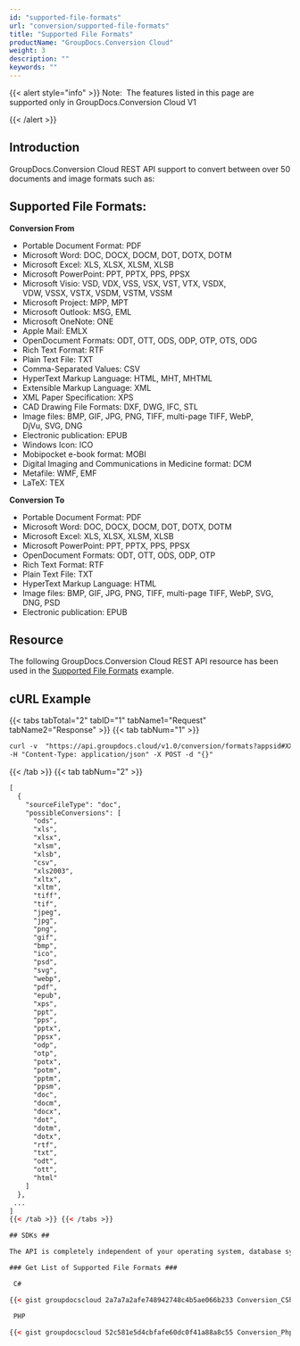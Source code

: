 ```yaml
---
id: "supported-file-formats"
url: "conversion/supported-file-formats"
title: "Supported File Formats"
productName: "GroupDocs.Conversion Cloud"
weight: 3
description: ""
keywords: ""
---
```


{{< alert style="info" >}}
Note:  The features listed in this page are supported only in GroupDocs.Conversion Cloud V1

{{< /alert >}}

## Introduction ##

GroupDocs.Conversion Cloud REST API support to convert between over 50 documents and image formats such as:

## Supported File Formats: ##

**Conversion From**
* Portable Document Format: PDF
* Microsoft Word: DOC, DOCX, DOCM, DOT, DOTX, DOTM
* Microsoft Excel: XLS, XLSX, XLSM, XLSB
* Microsoft PowerPoint: PPT, PPTX, PPS, PPSX
* Microsoft Visio: VSD, VDX, VSS, VSX, VST, VTX, VSDX, VDW, VSSX, VSTX, VSDM, VSTM, VSSM
* Microsoft Project: MPP, MPT
* Microsoft Outlook: MSG, EML
* Microsoft OneNote: ONE
* Apple Mail: EMLX
* OpenDocument Formats: ODT, OTT, ODS, ODP, OTP, OTS, ODG
* Rich Text Format: RTF
* Plain Text File: TXT
* Comma-Separated Values: CSV
* HyperText Markup Language: HTML, MHT, MHTML
* Extensible Markup Language: XML
* XML Paper Specification: XPS
* CAD Drawing File Formats: DXF, DWG, IFC, STL
* Image files: BMP, GIF, JPG, PNG, TIFF, multi-page TIFF, WebP, DjVu, SVG, DNG
* Electronic publication: EPUB
* Windows Icon: ICO
* Mobipocket e-book format: MOBI
* Digital Imaging and Communications in Medicine format: DCM
* Metafile: WMF, EMF
* LaTeX: TEX

**Conversion To**
* Portable Document Format: PDF
* Microsoft Word: DOC, DOCX, DOCM, DOT, DOTX, DOTM
* Microsoft Excel: XLS, XLSX, XLSM, XLSB
* Microsoft PowerPoint: PPT, PPTX, PPS, PPSX
* OpenDocument Formats: ODT, OTT, ODS, ODP, OTP
* Rich Text Format: RTF
* Plain Text File: TXT
* HyperText Markup Language: HTML
* Image files: BMP, GIF, JPG, PNG, TIFF, multi-page TIFF, WebP, SVG, DNG, PSD
* Electronic publication: EPUB

## Resource ##

The following GroupDocs.Conversion Cloud REST API resource has been used in the [Supported File Formats](https://apireference.groupdocs.cloud/conversion/#!/Formats/GetAllPossibleConversions) example.

## cURL Example ##

{{< tabs tabTotal="2" tabID="1" tabName1="Request" tabName2="Response" >}} {{< tab tabNum="1" >}}

```html
curl -v  "https://api.groupdocs.cloud/v1.0/conversion/formats?appsid#XXXX&#x26;signature#XXX-XX"
-H "Content-Type: application/json" -X POST -d "{}"
```

{{< /tab >}} {{< tab tabNum="2" >}}

```html
[
  {
    "sourceFileType": "doc",
    "possibleConversions": [
      "ods",
      "xls",
      "xlsx",
      "xlsm",
      "xlsb",
      "csv",
      "xls2003",
      "xltx",
      "xltm",
      "tiff",
      "tif",
      "jpeg",
      "jpg",
      "png",
      "gif",
      "bmp",
      "ico",
      "psd",
      "svg",
      "webp",
      "pdf",
      "epub",
      "xps",
      "ppt",
      "pps",
      "pptx",
      "ppsx",
      "odp",
      "otp",
      "potx",
      "potm",
      "pptm",
      "ppsm",
      "doc",
      "docm",
      "docx",
      "dot",
      "dotm",
      "dotx",
      "rtf",
      "txt",
      "odt",
      "ott",
      "html"
    ]
  },
 ...
]
{{< /tab >}} {{< /tabs >}}

## SDKs ##

The API is completely independent of your operating system, database system or development language. We provide and support API SDKs in many development languages in order to make it even easier to integrate. You can see our available SDKs list [here](https://github.com/groupdocs-conversion-cloud).

### Get List of Supported File Formats ###

 C#

{{< gist groupdocscloud 2a7a7a2afe748942748c4b5ae066b233 Conversion_CSharp_Get_All_Possible_Conversions.cs >}}

 PHP

{{< gist groupdocscloud 52c581e5d4cbfafe60dc0f41a88a8c55 Conversion_Php_Get_All_Possible_Conversions.php >}}

